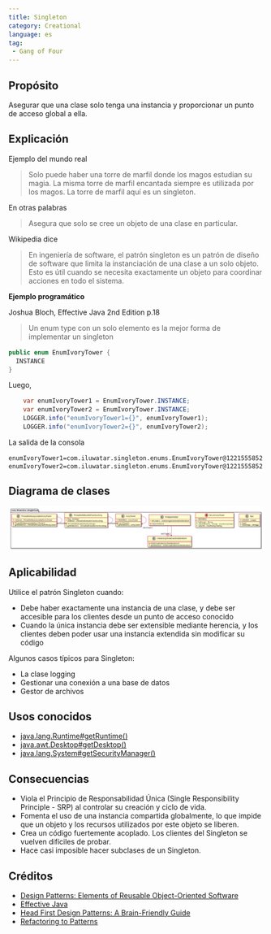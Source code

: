```yaml
---
title: Singleton
category: Creational
language: es
tag:
 - Gang of Four
---
```


## Propósito

Asegurar que una clase solo tenga una instancia y proporcionar un punto de acceso global a ella.

## Explicación

Ejemplo del mundo real

> Solo puede haber una torre de marfil donde los magos estudian su magia. La misma torre de marfil encantada
> siempre es utilizada por los magos. La torre de marfil aquí es un singleton.

En otras palabras

> Asegura que solo se cree un objeto de una clase en particular.

Wikipedia dice

> En ingeniería de software, el patrón singleton es un patrón de diseño de software que limita la
> instanciación de una clase a un solo objeto. Esto es útil cuando se necesita exactamente un objeto para
> coordinar acciones en todo el sistema.


**Ejemplo programático**

Joshua Bloch, Effective Java 2nd Edition p.18

> Un enum type con un solo elemento es la mejor forma de implementar un singleton

```java
public enum EnumIvoryTower {
  INSTANCE
}
```

Luego,

```java
    var enumIvoryTower1 = EnumIvoryTower.INSTANCE;
    var enumIvoryTower2 = EnumIvoryTower.INSTANCE;
    LOGGER.info("enumIvoryTower1={}", enumIvoryTower1);
    LOGGER.info("enumIvoryTower2={}", enumIvoryTower2);
```

La salida de la consola

```
enumIvoryTower1=com.iluwatar.singleton.enums.EnumIvoryTower@1221555852
enumIvoryTower2=com.iluwatar.singleton.enums.EnumIvoryTower@1221555852
```

## Diagrama de clases

![alt text](./etc/singleton.urm.png "Singleton pattern class diagram")

## Aplicabilidad

Utilice el patrón Singleton cuando:

* Debe haber exactamente una instancia de una clase, y debe ser accesible para los clientes desde un punto de acceso conocido
* Cuando la única instancia debe ser extensible mediante herencia, y los clientes deben poder usar una instancia extendida sin modificar su código

Algunos casos típicos para Singleton:

* La clase logging
* Gestionar una conexión a una base de datos
* Gestor de archivos

## Usos conocidos

* [java.lang.Runtime#getRuntime()](http://docs.oracle.com/javase/8/docs/api/java/lang/Runtime.html#getRuntime%28%29)
* [java.awt.Desktop#getDesktop()](http://docs.oracle.com/javase/8/docs/api/java/awt/Desktop.html#getDesktop--)
* [java.lang.System#getSecurityManager()](http://docs.oracle.com/javase/8/docs/api/java/lang/System.html#getSecurityManager--)

## Consecuencias

* Viola el Principio de Responsabilidad Única (Single Responsibility Principle - SRP) al controlar su creación y ciclo de vida.
* Fomenta el uso de una instancia compartida globalmente, lo que impide que un objeto y los recursos utilizados por este objeto se liberen.
* Crea un código fuertemente acoplado. Los clientes del Singleton se vuelven difíciles de probar.
* Hace casi imposible hacer subclases de un Singleton.

## Créditos

* [Design Patterns: Elements of Reusable Object-Oriented Software](https://www.amazon.com/gp/product/0201633612/ref=as_li_tl?ie=UTF8&camp=1789&creative=9325&creativeASIN=0201633612&linkCode=as2&tag=javadesignpat-20&linkId=675d49790ce11db99d90bde47f1aeb59)
* [Effective Java](https://www.amazon.com/gp/product/0134685997/ref=as_li_tl?ie=UTF8&camp=1789&creative=9325&creativeASIN=0134685997&linkCode=as2&tag=javadesignpat-20&linkId=4e349f4b3ff8c50123f8147c828e53eb)
* [Head First Design Patterns: A Brain-Friendly Guide](https://www.amazon.com/gp/product/0596007124/ref=as_li_tl?ie=UTF8&camp=1789&creative=9325&creativeASIN=0596007124&linkCode=as2&tag=javadesignpat-20&linkId=6b8b6eea86021af6c8e3cd3fc382cb5b)
* [Refactoring to Patterns](https://www.amazon.com/gp/product/0321213351/ref=as_li_tl?ie=UTF8&camp=1789&creative=9325&creativeASIN=0321213351&linkCode=as2&tag=javadesignpat-20&linkId=2a76fcb387234bc71b1c61150b3cc3a7)
